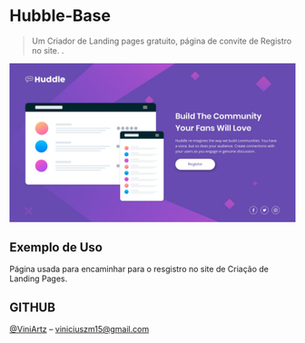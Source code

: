 # Hubble-Base
> Um Criador de Landing pages gratuito, página de convite de Registro no site.
.

![](src/design/desktop-design.jpg)

## Exemplo de Uso

Página usada para encaminhar para o resgistro no site de Criação de Landing Pages.

## GITHUB

[@ViniArtz](https://github.com/ViniArtz) – viniciuszm15@gmail.com
